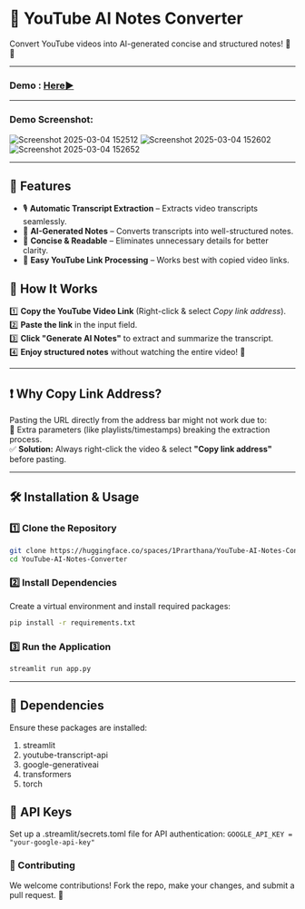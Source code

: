# 📜 YouTube AI Notes Converter  

Convert YouTube videos into AI-generated concise and structured notes! 🎥✨  

---------- 
### Demo : [Here▶️](https://youtube-ai-notes.streamlit.app/)
--- 
### Demo Screenshot:
![Screenshot 2025-03-04 152512](https://github.com/user-attachments/assets/e24dc4e7-8edd-4240-8227-860864c3c3c5)
![Screenshot 2025-03-04 152602](https://github.com/user-attachments/assets/005c9c50-3cef-4555-80dc-60a2b3988dc0)
![Screenshot 2025-03-04 152652](https://github.com/user-attachments/assets/f98ae7f2-41bf-4296-9613-11895debdefa)



----
## 🚀 Features  
- 🎙️ **Automatic Transcript Extraction** – Extracts video transcripts seamlessly.  
- 📝 **AI-Generated Notes** – Converts transcripts into well-structured notes.  
- 🎯 **Concise & Readable** – Eliminates unnecessary details for better clarity.  
- 🔗 **Easy YouTube Link Processing** – Works best with copied video links.  

## 🎯 How It Works  
1️⃣ **Copy the YouTube Video Link** (Right-click & select _Copy link address_).  
2️⃣ **Paste the link** in the input field.  
3️⃣ **Click "Generate AI Notes"** to extract and summarize the transcript.  
4️⃣ **Enjoy structured notes** without watching the entire video! 🎉  

---
## ❗ Why Copy Link Address?  
Pasting the URL directly from the address bar might not work due to:  
🔹 Extra parameters (like playlists/timestamps) breaking the extraction process.  
✅ **Solution:** Always right-click the video & select **"Copy link address"** before pasting.  

---
## 🛠️ Installation & Usage  
### 1️⃣ Clone the Repository  
```bash
git clone https://huggingface.co/spaces/1Prarthana/YouTube-AI-Notes-Converter
cd YouTube-AI-Notes-Converter
```

### 2️⃣ Install Dependencies
Create a virtual environment and install required packages:
```bash
pip install -r requirements.txt
```

### 3️⃣ Run the Application
```bash
streamlit run app.py
```
---

## 📄 Dependencies
Ensure these packages are installed:
1. streamlit
2. youtube-transcript-api
3. google-generativeai
4. transformers
5. torch

## 🔑 API Keys
Set up a .streamlit/secrets.toml file for API authentication:
``` GOOGLE_API_KEY = "your-google-api-key" ```

### 📢 Contributing
We welcome contributions! Fork the repo, make your changes, and submit a pull request. 🚀


